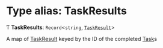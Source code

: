 # Type alias: TaskResults

Ƭ **TaskResults**: `Record`\<`string`, [`TaskResult`](/reference/core-api/devkit/documents/TaskResult)\>

A map of [TaskResult](/reference/core-api/devkit/documents/TaskResult) keyed by the ID of the completed [Task](/reference/core-api/devkit/documents/Task)s
